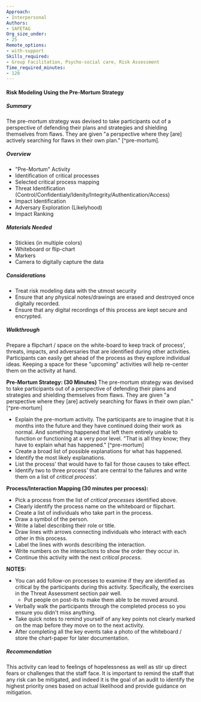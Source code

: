 ```yaml
---
Approach:
- Interpersonal
Authors:
- SAFETAG
Org_size_under:
- 25
Remote_options:
- with-support
Skills_required:
- Group Facilitation, Psycho-social care, Risk Assessment
Time_required_minutes:
- 120
---
```


#### Risk Modeling Using the Pre-Mortum Strategy

##### Summary

The pre-mortum strategy was devised to take participants out of a perspective of defending their plans and strategies and shielding themselves from flaws. They are given "a perspective where they [are] actively searching for flaws in their own plan." [^pre-mortum]. 

##### Overview

* "Pre-Mortum" Activity
* Identification of critical processes
* Selected critical process mapping
* Threat Identification (Control/Confidentialy/Idenity/Integrity/Authentication/Access)
* Impact Identification
* Adversary Exploration (Likelyhood)
* Impact Ranking

##### Materials Needed

* Stickies (in multiple colors)
* Whiteboard or flip-chart
* Markers
* Camera to digitally capture the data

##### Considerations

  * Treat risk modeling data with the utmost security
  * Ensure that any physical notes/drawings are erased and destroyed once digitally recorded.
  * Ensure that any digital recordings of this process are kept secure and encrypted. 

##### Walkthrough


Prepare a flipchart / space on the white-board to keep track of process', threats, impacts, and adversaries that are identified during other activities. Participants can easily get ahead of the process as they explore individual ideas. Keeping a space for these "upcoming" activities will help re-center them on the activity at hand.

**Pre-Mortum Strategy: (30 Minutes)** The pre-mortum strategy was devised to take participants out of a perspective of defending their plans and strategies and shielding themselves from flaws. They are given "a perspective where they [are] actively searching for flaws in their own plan." [^pre-mortum]

  * Explain the pre-mortum activity. The participants are to imagine that it is months into the future and they have continued doing their work as normal. And something happened that left them entirely unable to function or functioning at a very poor level. "That is all they know; they have to explain what has happened." [^pre-mortum]
  * Create a broad list of possible explanations for what has happened.
  * Identify the most likely explanations.
  * List the process' that would have to fail for those causes to take effect.
  * Identify two to three process' that are central to the failures and write them on a list of *critical process'.*

**Process/Interaction Mapping (30 minutes per process):**

  * Pick a process from the list of *critical processes* identified above.
  * Clearly identify the process name on the whiteboard or flipchart.
  * Create a list of individuals who take part in the process.
  * Draw a symbol of the person.
  * Write a label describing their role or title.
  * Draw lines with arrows connecting individuals who interact with each other in this process.
  * Label the lines with words describing the interaction.
  * Write numbers on the interactions to show the order they occur in.
  * Continue this activity with the next *critical process.*

**NOTES:**
  * You can add follow-on processes to examine if they are identified as critical by the participants during this activity. Specifically, the exercises in the Threat Assessment section pair well.
	* Put people on post-its to make them able to be moved around.
  * Verbally walk the participants through the completed process so you ensure you didn't miss anything.
  * Take quick notes to remind yourself of any key points not clearly marked on the map before they move on to the next activity.
  * After completing all the key events take a photo of the whiteboard / store the chart-paper for later documentation.

##### Recommendation

This activity can lead to feelings of hopelessness as well as stir up direct fears or challenges that the staff face. It is important to remind the staff that any risk can be mitigated, and indeed it is the goal of an audit to identify the highest priority ones based on actual likelihood and provide guidance on mitigation.